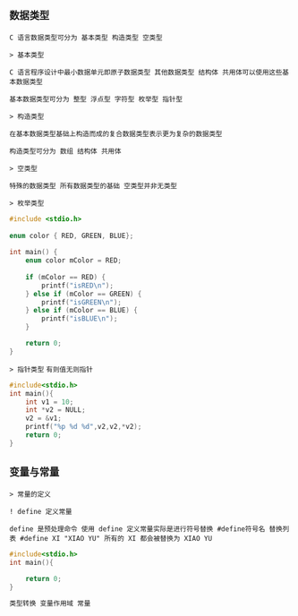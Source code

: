 `数据类型`
--

`C 语言数据类型可分为 基本类型 构造类型 空类型`

`> 基本类型` 

`C 语言程序设计中最小数据单元即原子数据类型 其他数据类型 结构体 共用体可以使用这些基本数据类型`

`基本数据类型可分为 整型 浮点型 字符型 枚举型 指针型`

`> 构造类型` 

`在基本数据类型基础上构造而成的复合数据类型表示更为复杂的数据类型`

`构造类型可分为 数组 结构体 共用体`

`> 空类型` 

`特殊的数据类型 所有数据类型的基础 空类型并非无类型`


`> 枚举类型`

```c
#include <stdio.h>  
  
enum color { RED, GREEN, BLUE};  
  
int main() {  
    enum color mColor = RED;  
  
    if (mColor == RED) {  
        printf("isRED\n");  
    } else if (mColor == GREEN) {  
        printf("isGREEN\n");  
    } else if (mColor == BLUE) {  
        printf("isBLUE\n");  
    }  

    return 0;  
}
```

`> 指针类型` `有则值无则指针`

```c
#include<stdio.h>
int main(){
	int v1 = 10;
    int *v2 = NULL;
    v2 = &v1;
    printf("%p %d %d",v2,v2,*v2);
    return 0;
}
```


`变量与常量`
--






`> 常量的定义`


`! define 定义常量`

`define 是预处理命令 使用 define 定义常量实际是进行符号替换 #define符号名 替换列表 #define XI "XIAO YU" 所有的 XI 都会被替换为 XIAO YU`







```c
#include<stdio.h>
int main(){
    
    return 0;
}

类型转换 变量作用域 常量